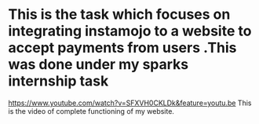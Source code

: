#  This is the task which focuses on integrating instamojo to a website to accept payments from users .This was done under my sparks internship task

https://www.youtube.com/watch?v=SFXVH0CKLDk&feature=youtu.be
This is the video of complete functioning of my website.
